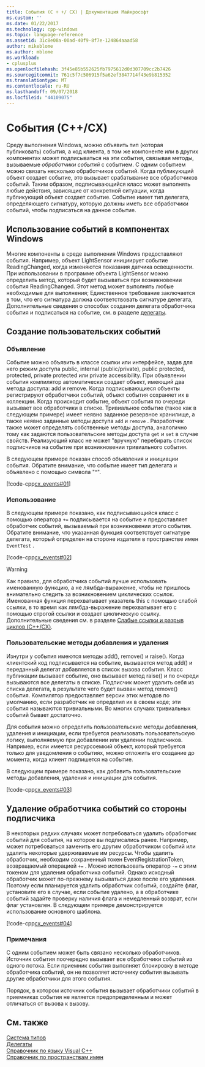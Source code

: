 ```yaml
---
title: События (C + +/ CX) | Документация Майкрософт
ms.custom: ''
ms.date: 01/22/2017
ms.technology: cpp-windows
ms.topic: language-reference
ms.assetid: 31c8e08a-00ad-40f9-8f7e-124864aaad58
author: mikeblome
ms.author: mblome
ms.workload:
- cplusplus
ms.openlocfilehash: 3f45e85b552625fb7975612d0d307709cc2b7426
ms.sourcegitcommit: 761c5f7c506915f5a62ef3847714f43e9b815352
ms.translationtype: MT
ms.contentlocale: ru-RU
ms.lasthandoff: 09/07/2018
ms.locfileid: "44109075"
---
```

# <a name="events-ccx"></a>События (C++/CX)

Среду выполнения Windows, можно объявить тип (которая публиковать) события, а код клиента, в том же компоненте или в других компонентах может подписываться на эти события, связывая методы, вызываемые *обработчики событий* с событием. С одним событием можно связать несколько обработчиков событий. Когда публикующий объект создает событие, это вызывает срабатывание все обработчиков событий. Таким образом, подписывающийся класс может выполнять любые действия, зависящие от конкретной ситуации, когда публикующий объект создает событие. Событие имеет тип делегата, определяющего сигнатуру, которую должны иметь все обработчики событий, чтобы подписаться на данное событие.

## <a name="consuming-events-in-windows-components"></a>Использование событий в компонентах Windows

Многие компоненты в среде выполнения Windows предоставляют события. Например, объект LightSensor инициирует событие ReadingChanged, когда изменяются показания датчика освещенности. При использовании в программе объекта LightSensor можно определить метод, который будет вызываться при возникновении события ReadingChanged. Этот метод может выполнять любые необходимые для выполнения; Единственное требование заключается в том, что его сигнатура должна соответствовать сигнатуре делегата, Дополнительные сведения о способах создания делегата обработчика события и подписаться на событие, см. в разделе [делегаты](../cppcx/delegates-c-cx.md).

## <a name="creating-custom-events"></a>Создание пользовательских событий

### <a name="declaration"></a>Объявление

Событие можно объявить в классе ссылки или интерфейсе, задав для него режим доступа public, internal (public/private), public protected, protected, private protected или private accessibility. При объявлении события компилятор автоматически создает объект, имеющий два метода доступа: add и remove. Когда подписывающиеся объекты регистрируют обработчики событий, объект события сохраняет их в коллекции. Когда происходит событие, объект события по очереди вызывает все обработчики в списке. Тривиальное событие (такое как в следующем примере) имеет неявно заданное резервное хранилище, а также неявно заданные методы доступа `add` и `remove` . Разработчик также может определять собственные методы доступа, аналогично тому как задаются пользовательские методы доступа `get` и `set` в случае свойств.  Реализующий класс не может "вручную" перебирать список подписчиков на событие при возникновении тривиального события.

В следующем примере показан способ объявления и инициации события. Обратите внимание, что событие имеет тип делегата и объявлено с помощью символа "^".

[!code-cpp[cx_events#01](../cppcx/codesnippet/CPP/cx_events/class1.h#01)]

### <a name="usage"></a>Использование

В следующем примере показано, как подписывающийся класс с помощью оператора `+=` подписывается на событие и предоставляет обработчик событий, вызываемый при возникновении этого события. Обратите внимание, что указанная функция соответствует сигнатуре делегата, который определен на стороне издателя в пространстве имен `EventTest` .

[!code-cpp[cx_events#02](../cppcx/codesnippet/CPP/eventsupportinvs/eventclientclass.h#02)]

> [!WARNING]
> Как правило, для обработчика событий лучше использовать именованную функцию, а не лямбда-выражение, чтобы не пришлось внимательно следить за возникновением циклических ссылок. Именованная функция перехватывает указатель this с помощью слабой ссылки, в то время как лямбда-выражение перехватывает его с помощью строгой ссылки и создает циклическую ссылку. Дополнительные сведения см. в разделе [Слабые ссылки и разрыв циклов (C++/CX)](../cppcx/weak-references-and-breaking-cycles-c-cx.md).

### <a name="custom-add-and-remove-methods"></a>Пользовательские методы добавления и удаления

Изнутри у события имеются методы add(), remove() и raise(). Когда клиентский код подписывается на событие, вызывается метод add() и переданный делегат добавляется в список вызова события. Класс публикации вызывает событие, оно вызывает метод raise() и по очереди вызываются все делегаты в списке. Подписчик может удалить себя из списка делегата, в результате чего будет вызван метод remove() события. Компилятор предоставляет версии этих методов по умолчанию, если разработчик не определил их в своем коде; эти события называются тривиальными. Во многих случаях тривиальных событий бывает достаточно.

Для события можно определить пользовательские методы добавления, удаления и инициации, если требуется реализовать пользовательскую логику, выполняемую при добавлении или удалении подписчиков. Например, если имеется ресурсоемкий объект, который требуется только для уведомления о событиях, можно отложить его создание до момента, когда клиент подпишется на событие.

В следующем примере показано, как добавить пользовательские методы добавления, удаления и инициации для события.

[!code-cpp[cx_events#03](../cppcx/codesnippet/CPP/cx_events/class1.h#03)]

## <a name="removing-an-event-handler-from-the-subscriber-side"></a>Удаление обработчика событий со стороны подписчика

В некоторых редких случаях может потребоваться удалить обработчик событий для события, на которое вы подписались ранее. Например, может потребоваться заменить его другим обработчиком событий или удалить некоторые удерживаемые им ресурсы. Чтобы удалить обработчик, необходим сохраненный токен EventRegistrationToken, возвращаемый операцией `+=` . Можно использовать оператор `-=` с этим токеном для удаления обработчика событий.  Однако исходный обработчик может по-прежнему вызываться даже после его удаления. Поэтому если планируется удалить обработчик событий, создайте флаг, установите его в случае, если событие удалено, а в обработчике событий задайте проверку наличия флага и немедленный возврат, если флаг установлен. В следующем примере демонстрируется использование основного шаблона.

[!code-cpp[cx_events#04](../cppcx/codesnippet/CPP/eventsupportinvs/eventclientclass.h#04)]

### <a name="remarks"></a>Примечания

С одним событием может быть связано несколько обработчиков. Источник события поочередно вызывает все обработчики событий из одного потока. Если приемник события выполняет блокировку в методе обработчика событий, он не позволяет источнику события вызывать другие обработчики для этого события.

Порядок, в котором источник события вызывает обработчики событий в приемниках события не является предопределенным и может отличаться от вызова к вызову.

## <a name="see-also"></a>См. также

[Система типов](../cppcx/type-system-c-cx.md)<br/>
[Делегаты](../cppcx/delegates-c-cx.md)<br/>
[Справочник по языку Visual C++](../cppcx/visual-c-language-reference-c-cx.md)<br/>
[Справочник по пространствам имен](../cppcx/namespaces-reference-c-cx.md)